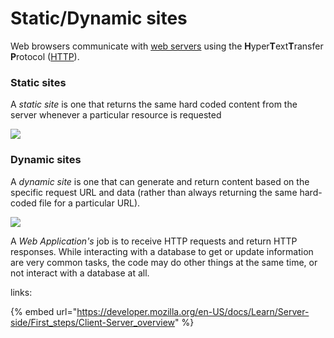 # Static/Dynamic sites

Web browsers communicate with [web servers](https://developer.mozilla.org/en-US/docs/Learn/Common\_questions/What\_is\_a\_web\_server) using the **H**yper**T**ext**T**ransfer **P**rotocol ([HTTP](https://developer.mozilla.org/en-US/docs/Web/HTTP)).

### Static sites <a href="#static_sites" id="static_sites"></a>

A _static site_ is one that returns the same hard coded content from the server whenever a particular resource is requested

![](../../../.gitbook/assets/изображение.png)

### Dynamic sites <a href="#dynamic_sites" id="dynamic_sites"></a>

A _dynamic site_ is one that can generate and return content based on the specific request URL and data (rather than always returning the same hard-coded file for a particular URL).

![](<../../../.gitbook/assets/изображение (1).png>)

A _Web Application's_ job is to receive HTTP requests and return HTTP responses. While interacting with a database to get or update information are very common tasks, the code may do other things at the same time, or not interact with a database at all.

links:

{% embed url="https://developer.mozilla.org/en-US/docs/Learn/Server-side/First_steps/Client-Server_overview" %}

